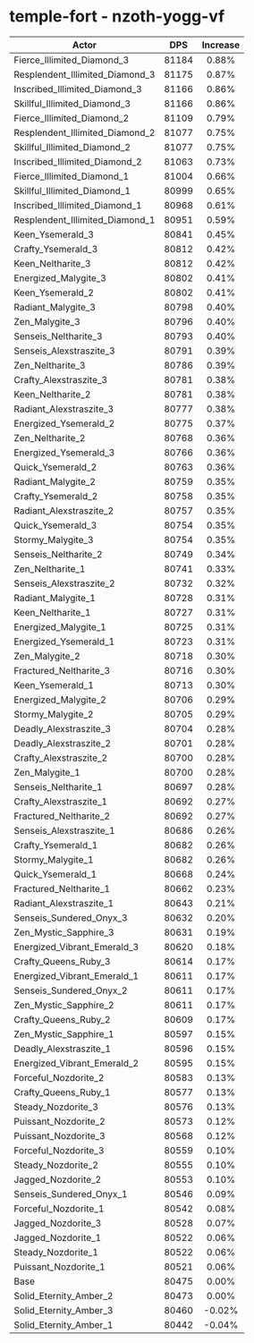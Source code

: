 # temple-fort - nzoth-yogg-vf
| Actor | DPS | Increase |
|---|:---:|:---:|
|Fierce_Illimited_Diamond_3|81184|0.88%|
|Resplendent_Illimited_Diamond_3|81175|0.87%|
|Inscribed_Illimited_Diamond_3|81166|0.86%|
|Skillful_Illimited_Diamond_3|81166|0.86%|
|Fierce_Illimited_Diamond_2|81109|0.79%|
|Resplendent_Illimited_Diamond_2|81077|0.75%|
|Skillful_Illimited_Diamond_2|81077|0.75%|
|Inscribed_Illimited_Diamond_2|81063|0.73%|
|Fierce_Illimited_Diamond_1|81004|0.66%|
|Skillful_Illimited_Diamond_1|80999|0.65%|
|Inscribed_Illimited_Diamond_1|80968|0.61%|
|Resplendent_Illimited_Diamond_1|80951|0.59%|
|Keen_Ysemerald_3|80841|0.45%|
|Crafty_Ysemerald_3|80812|0.42%|
|Keen_Neltharite_3|80812|0.42%|
|Energized_Malygite_3|80802|0.41%|
|Keen_Ysemerald_2|80802|0.41%|
|Radiant_Malygite_3|80798|0.40%|
|Zen_Malygite_3|80796|0.40%|
|Senseis_Neltharite_3|80793|0.40%|
|Senseis_Alexstraszite_3|80791|0.39%|
|Zen_Neltharite_3|80786|0.39%|
|Crafty_Alexstraszite_3|80781|0.38%|
|Keen_Neltharite_2|80781|0.38%|
|Radiant_Alexstraszite_3|80777|0.38%|
|Energized_Ysemerald_2|80775|0.37%|
|Zen_Neltharite_2|80768|0.36%|
|Energized_Ysemerald_3|80766|0.36%|
|Quick_Ysemerald_2|80763|0.36%|
|Radiant_Malygite_2|80759|0.35%|
|Crafty_Ysemerald_2|80758|0.35%|
|Radiant_Alexstraszite_2|80757|0.35%|
|Quick_Ysemerald_3|80754|0.35%|
|Stormy_Malygite_3|80754|0.35%|
|Senseis_Neltharite_2|80749|0.34%|
|Zen_Neltharite_1|80741|0.33%|
|Senseis_Alexstraszite_2|80732|0.32%|
|Radiant_Malygite_1|80728|0.31%|
|Keen_Neltharite_1|80727|0.31%|
|Energized_Malygite_1|80725|0.31%|
|Energized_Ysemerald_1|80723|0.31%|
|Zen_Malygite_2|80718|0.30%|
|Fractured_Neltharite_3|80716|0.30%|
|Keen_Ysemerald_1|80713|0.30%|
|Energized_Malygite_2|80706|0.29%|
|Stormy_Malygite_2|80705|0.29%|
|Deadly_Alexstraszite_3|80704|0.28%|
|Deadly_Alexstraszite_2|80701|0.28%|
|Crafty_Alexstraszite_2|80700|0.28%|
|Zen_Malygite_1|80700|0.28%|
|Senseis_Neltharite_1|80697|0.28%|
|Crafty_Alexstraszite_1|80692|0.27%|
|Fractured_Neltharite_2|80692|0.27%|
|Senseis_Alexstraszite_1|80686|0.26%|
|Crafty_Ysemerald_1|80682|0.26%|
|Stormy_Malygite_1|80682|0.26%|
|Quick_Ysemerald_1|80668|0.24%|
|Fractured_Neltharite_1|80662|0.23%|
|Radiant_Alexstraszite_1|80643|0.21%|
|Senseis_Sundered_Onyx_3|80632|0.20%|
|Zen_Mystic_Sapphire_3|80631|0.19%|
|Energized_Vibrant_Emerald_3|80620|0.18%|
|Crafty_Queens_Ruby_3|80614|0.17%|
|Energized_Vibrant_Emerald_1|80611|0.17%|
|Senseis_Sundered_Onyx_2|80611|0.17%|
|Zen_Mystic_Sapphire_2|80611|0.17%|
|Crafty_Queens_Ruby_2|80609|0.17%|
|Zen_Mystic_Sapphire_1|80597|0.15%|
|Deadly_Alexstraszite_1|80596|0.15%|
|Energized_Vibrant_Emerald_2|80595|0.15%|
|Forceful_Nozdorite_2|80583|0.13%|
|Crafty_Queens_Ruby_1|80577|0.13%|
|Steady_Nozdorite_3|80576|0.13%|
|Puissant_Nozdorite_2|80573|0.12%|
|Puissant_Nozdorite_3|80568|0.12%|
|Forceful_Nozdorite_3|80559|0.10%|
|Steady_Nozdorite_2|80555|0.10%|
|Jagged_Nozdorite_2|80553|0.10%|
|Senseis_Sundered_Onyx_1|80546|0.09%|
|Forceful_Nozdorite_1|80542|0.08%|
|Jagged_Nozdorite_3|80528|0.07%|
|Jagged_Nozdorite_1|80522|0.06%|
|Steady_Nozdorite_1|80522|0.06%|
|Puissant_Nozdorite_1|80521|0.06%|
|Base|80475|0.00%|
|Solid_Eternity_Amber_2|80473|0.00%|
|Solid_Eternity_Amber_3|80460|-0.02%|
|Solid_Eternity_Amber_1|80442|-0.04%|
